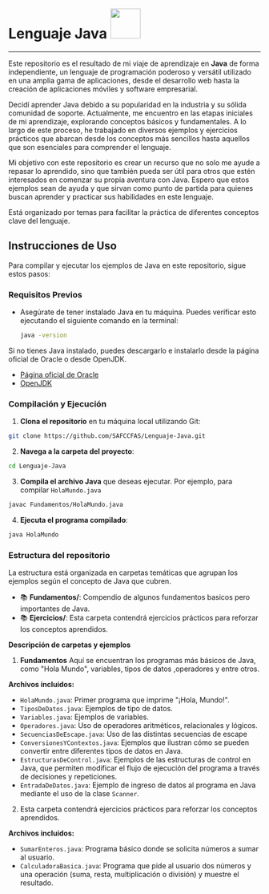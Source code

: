 # Lenguaje Java  <img src="java.ico" width="60"/>
___
Este repositorio es el resultado de mi viaje de aprendizaje en **Java** de forma independiente, un lenguaje de 
programación poderoso y versátil utilizado en una amplia gama de aplicaciones, desde el desarrollo web hasta la creación 
de aplicaciones móviles y software empresarial.

Decidí aprender Java debido a su popularidad en la industria y su sólida comunidad de soporte. Actualmente, me encuentro 
en las etapas iniciales de mi aprendizaje, explorando conceptos básicos y fundamentales. A lo largo de este proceso, he 
trabajado en diversos ejemplos y ejercicios prácticos que abarcan desde los conceptos más sencillos hasta aquellos que 
son esenciales para comprender el lenguaje.

Mi objetivo con este repositorio es crear un recurso que no solo me ayude a repasar lo aprendido, sino que también pueda 
ser útil para otros que estén interesados en comenzar su propia aventura con Java. Espero que estos ejemplos sean de 
ayuda y que sirvan como punto de partida para quienes buscan aprender y practicar sus habilidades en este lenguaje.
 
Está organizado por temas para facilitar la práctica de diferentes conceptos clave del lenguaje.

## Instrucciones de Uso

Para compilar y ejecutar los ejemplos de Java en este repositorio, sigue estos pasos:

### Requisitos Previos

- Asegúrate de tener instalado Java en tu máquina. Puedes verificar esto ejecutando el siguiente comando en la terminal:
  ```bash
  java -version
  ```
Si no tienes Java instalado, puedes descargarlo e instalarlo desde la página oficial de Oracle o desde OpenJDK.

- [Página oficial de Oracle](https://www.oracle.com/java/technologies/javase-downloads.html)
- [OpenJDK](https://openjdk.java.net/)

### Compilación y Ejecución

1. **Clona el repositorio** en tu máquina local utilizando Git:
```bash
git clone https://github.com/SAFCCFAS/Lenguaje-Java.git
```
2. **Navega a la carpeta del proyecto**:
```bash
cd Lenguaje-Java
```
3. **Compila el archivo Java** que deseas ejecutar. Por ejemplo, para compilar `HolaMundo.java`
```bash
javac Fundamentos/HolaMundo.java
```
4. **Ejecuta el programa compilado**:
```bash
java HolaMundo
```
### Estructura del repositorio

La estructura está organizada en carpetas temáticas que agrupan los ejemplos según el concepto de Java que cubren.
- 📚 **Fundamentos/**: Compendio de algunos fundamentos basicos pero importantes de Java.
- 📚 **Ejercicios/**: Esta carpeta contendrá ejercicios prácticos para reforzar los conceptos aprendidos.

**Descripción de carpetas y ejemplos**

1. **Fundamentos**
Aquí se encuentran los programas más básicos de Java, como "Hola Mundo", variables, tipos de datos ,operadores y entre 
otros.

**Archivos incluidos:**
- `HolaMundo.java`: Primer programa que imprime "¡Hola, Mundo!".
- `TiposDeDatos.java`: Ejemplos de tipo de datos.
- `Variables.java`: Ejemplos de variables.
- `Operadores.java`: Uso de operadores aritméticos, relacionales y lógicos.
- `SecuenciasDeEscape.java`: Uso de las distintas secuencias de escape
- `ConversionesYContextos.java`: Ejemplos que ilustran cómo se pueden convertir entre diferentes tipos de datos en Java.
- `EstructurasDeControl.java`: Ejemplos de las estructuras de control en Java, que permiten modificar el flujo de
  ejecución del programa a través de decisiones y repeticiones.
- `EntradaDeDatos.java`: Ejemplo de ingreso de datos al programa en Java mediante el uso de la clase `Scanner`.

2. Esta carpeta contendrá ejercicios prácticos para reforzar los conceptos aprendidos.

**Archivos incluidos:**
- `SumarEnteros.java`: Programa básico donde se solicita números a sumar al usuario.
- `CalculadoraBasica.java`: Programa que pide al usuario dos números y una operación
    (suma, resta, multiplicación o división) y muestre el resultado.